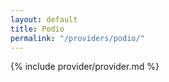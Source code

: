```yaml
---
layout: default
title: Podio
permalink: "/providers/podio/"
---
```


{% include provider/provider.md %}
